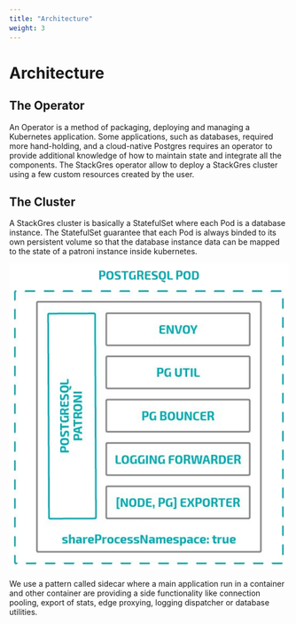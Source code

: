 ```yaml
---
title: "Architecture"
weight: 3
---
```


# Architecture

## The Operator

An Operator is a method of packaging, deploying and managing a Kubernetes
application. Some applications, such as databases, required more hand-holding, and a cloud-native
Postgres requires an operator to provide additional knowledge of how to maintain state and integrate
all the components. The StackGres operator allow to deploy a StackGres cluster using a few custom
resources created by the user.

## The Cluster

A StackGres cluster is basically a StatefulSet where each Pod is a database instance. The StatefulSet guarantee
that each Pod is always binded to its own persistent volume so that the database instance data can be mapped to
the state of a patroni instance inside kubernetes.

![Pod Architecture](pod-architecture.png "Pod Architecture")

We use a pattern called sidecar where a main application run in a container and other container are providing a side functionality
like connection pooling, export of stats, edge proxying, logging dispatcher or database utilities.